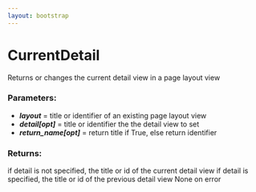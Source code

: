 ```yaml
---
layout: bootstrap
---
```


# CurrentDetail

Returns or changes the current detail view in a page layout view
        

### Parameters:

- ***layout*** = title or identifier of an existing page layout view
- ***detail[opt]*** = title or identifier the the detail view to set
- ***return_name[opt]*** = return title if True, else return identifier
        

### Returns:


if detail is not specified, the title or id of the current detail view
if detail is specified, the title or id of the previous detail view
None on error
        
